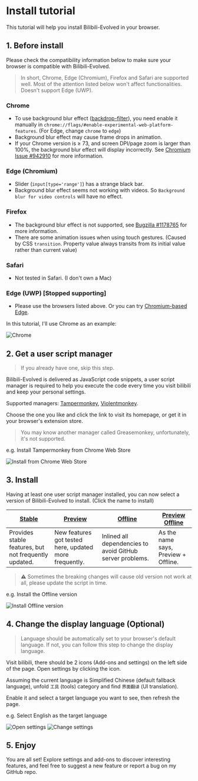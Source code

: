 # Install tutorial
This tutorial will help you install Bilibili-Evolved in your browser.

## 1. Before install
Please check the compatibility information below to make sure your browser is compatible with Bilibili-Evolved.

> In short, Chrome, Edge (Chromium), Firefox and Safari are supported well. Most of the attention listed below won't affect functionalities. Doesn't support Edge (UWP).

### Chrome
- To use background blur effect ([backdrop-filter](https://developer.mozilla.org/en-US/docs/Web/CSS/backdrop-filter)), you need enable it manually in `chrome://flags/#enable-experimental-web-platform-features`. (For Edge, change `chrome` to `edge`)
- Background blur effect may cause frame drops in animation.
- If your Chrome version is ≥ 73, and screen DPI/page zoom is larger than 100%, the background blur effect will display incorrectly. See [Chromium Issue #942910](https://bugs.chromium.org/p/chromium/issues/detail?id=942910) for more information.
### Edge (Chromium)
- Slider (`input[type='range']`) has a strange black bar.
- Background blur effect seems not working with videos. So `Background blur for video controls` will have no effect.
### Firefox
- The background blur effect is not supported, see [Bugzilla #1178765](https://bugzilla.mozilla.org/show_bug.cgi?id=1178765) for more information.
- There are some animation issues when using touch gestures. (Caused by CSS `transition`. Property value always transits from its initial value rather than current value)
### Safari
- Not tested in Safari. (I don't own a Mac)
### Edge (UWP) [**Stopped supporting**]
- Please use the browsers listed above. Or you can try [Chromium-based Edge](https://microsoftedgeinsider.com/).

In this tutorial, I'll use Chrome as an example:

![Chrome](images/original/chrome.en-US.png)

## 2. Get a user script manager
> If you already have one, skip this step.

Bilibili-Evolved is delivered as JavaScript code snippets, a user script manager is required to help you execute the code every time you visit bilibili and keep your personal settings.

Supported managers: [Tampermonkey](https://tampermonkey.net/), [Violentmonkey](https://violentmonkey.github.io/).

Choose the one you like and click the link to visit its homepage, or get it in your browser's extension store.
> You may know another manager called Greasemonkey, unfortunately, it's not supported.

e.g. Install Tampermonkey from Chrome Web Store

![Install from Chrome Web Store](images/original/tampermonkey.en-US.png)

## 3. Install
Having at least one user script manager installed, you can now select a version of Bilibili-Evolved to install. (Click the name to install)

| [Stable](https://github.com/the1812/Bilibili-Evolved/raw/master/bilibili-evolved.user.js) | [Preview](https://github.com/the1812/Bilibili-Evolved/raw/preview/bilibili-evolved.preview.user.js) | [Offline](https://github.com/the1812/Bilibili-Evolved/raw/master/bilibili-evolved.offline.user.js) | [Preview Offline](https://github.com/the1812/Bilibili-Evolved/raw/preview/bilibili-evolved.preview-offline.user.js) |
| ----------------------------------------------------------------------------------------- | --------------------------------------------------------------------------------------------------- | -------------------------------------------------------------------------------------------------- | ------------------------------------------------------------------------------------------------------------------- |
| Provides stable features, but not frequently updated.                                     | New features got tested here, updated more frequently.                                              | Inlined all dependencies to avoid GitHub server problems.                                          | As the name says, Preview + Offline.                                                                                |

> ⚠ Sometimes the breaking changes will cause old version not work at all, please update the script in time.

e.g. Install the Offline version

![Install Offline version](images/original/install-script.zh-CN.png)


## 4. Change the display language (Optional)
> Language should be automatically set to your browser's default language. If not, you can follow this step to change the display language.

Visit bilibili, there should be 2 icons (Add-ons and settings) on the left side of the page. Open settings by clicking the icon.

Assuming the current language is Simplified Chinese (default fallback language), unfold `工具` (tools) category and find `界面翻译` (UI translation).

Enable it and select a target language you want to see, then refresh the page.

e.g. Select English as the target language

![Open settings](images/original/settings-icon.en-US.png)
![Change settings](images/original/settings.en-US.png)

## 5. Enjoy
You are all set! Explore settings and add-ons to discover interesting features, and feel free to suggest a new feature or report a bug on my GitHub repo.
